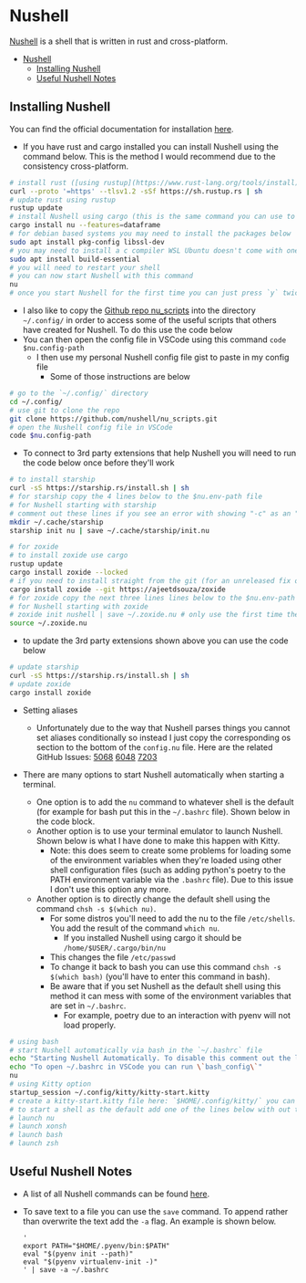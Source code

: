 # Nushell

[Nushell](https://www.nushell.sh/) is a shell that is written in rust and cross-platform.

- [Nushell](#nushell)
    - [Installing Nushell](#installing-nushell)
    - [Useful Nushell Notes](#useful-nushell-notes)

## Installing Nushell

You can find the official documentation for installation [here](https://www.nushell.sh/book/installation.html).

- If you have rust and cargo installed you can install Nushell using the command below. This is the method I would recommend due to the consistency cross-platform.

```sh
# install rust ([using rustup](https://www.rust-lang.org/tools/install))
curl --proto '=https' --tlsv1.2 -sSf https://sh.rustup.rs | sh
# update rust using rustup
rustup update
# install Nushell using cargo (this is the same command you can use to update Nushell)
cargo install nu --features=dataframe
# for debian based systems you may need to install the packages below
sudo apt install pkg-config libssl-dev
# you may need to install a c compiler WSL Ubuntu doesn't come with one (do this if you see an error saying "error: linker `cc` not found")
sudo apt install build-essential
# you will need to restart your shell
# you can now start Nushell with this command
nu
# once you start Nushell for the first time you can just press `y` twice to create the default Nushell config and env files
```

- I also like to copy the [Github repo nu_scripts](https://github.com/nushell/nu_scripts) into the directory `~/.config/` in order to access some of the useful scripts that others have created for Nushell. To do this use the code below
- You can then open the config file in VSCode using this command `code $nu.config-path`
    - I then use my personal Nushell config file gist to paste in my config file
        - Some of those instructions are below

```sh
# go to the `~/.config/` directory
cd ~/.config/
# use git to clone the repo 
git clone https://github.com/nushell/nu_scripts.git
# open the Nushell config file in VSCode
code $nu.config-path
```

- To connect to 3rd party extensions that help Nushell you will need to run the code below once before they'll work

```sh
# to install starship
curl -sS https://starship.rs/install.sh | sh
# for starship copy the 4 lines below to the $nu.env-path file
# for Nushell starting with starship
# comment out these lines if you see an error with showing "-c" as an "unknown flag" also remove the -c in the init.nu file
mkdir ~/.cache/starship
starship init nu | save ~/.cache/starship/init.nu

# for zoxide
# to install zoxide use cargo
rustup update
cargo install zoxide --locked
# if you need to install straight from the git (for an unreleased fix or feature) you can install it that way using the command below but you'll add some additional configurations to get it to work
cargo install zoxide --git https://ajeetdsouza/zoxide
# for zoxide copy the next three lines lines below to the $nu.env-path file
# for Nushell starting with zoxide
# zoxide init nushell | save ~/.zoxide.nu # only use the first time then comment out
source ~/.zoxide.nu
```

- to update the 3rd party extensions shown above you can use the code below

```sh
# update starship
curl -sS https://starship.rs/install.sh | sh
# update zoxide
cargo install zoxide
```

- Setting aliases
    - Unfortunately due to the way that Nushell parses things you cannot set aliases conditionally so instead I just copy the corresponding os section to the bottom of the `config.nu` file. Here are the related GitHub Issues: [5068](https://github.com/nushell/nushell/issues/5068) [6048](https://github.com/nushell/nushell/issues/6048) [7203](https://github.com/nushell/nushell/issues/7203)

- There are many options to start Nushell automatically when starting a terminal.
    - One option is to add the `nu` command to whatever shell is the default (for example for bash put this in the `~/.bashrc` file). Shown below in the code block.
    - Another option is to use your terminal emulator to launch Nushell. Shown below is what I have done to make this happen with Kitty.
        - Note: this does seem to create some problems for loading some of the environment variables when they're loaded using other shell configuration files (such as adding python's poetry to the PATH environment variable via the `.bashrc` file). Due to this issue I don't use this option any more.
    - Another option is to directly change the default shell using the command `chsh -s $(which nu)`.
        - For some distros you'll need to add the nu to the file `/etc/shells`. You add the result of the command `which nu`.
            - If you installed Nushell using cargo it should be `/home/$USER/.cargo/bin/nu`
        - This changes the file `/etc/passwd`
        - To change it back to bash you can use this command `chsh -s $(which bash)` (you'll have to enter this command in bash).
        - Be aware that if you set Nushell as the default shell using this method it can mess with some of the environment variables that are set in `~/.bashrc`.
            - For example, poetry due to an interaction with pyenv will not load properly.

```sh
# using bash
# start Nushell automatically via bash in the `~/.bashrc` file
echo "Starting Nushell Automatically. To disable this comment out the line containing 'nu' in ~/.bashrc."
echo "To open ~/.bashrc in VSCode you can run \`bash_config\`"
nu
# using Kitty option
startup_session ~/.config/kitty/kitty-start.kitty
# create a kitty-start.kitty file here: `$HOME/.config/kitty/` you can use the command: `touch /$HOME/.config/kitty/`
# to start a shell as the default add one of the lines below with out the "# " characters
# launch nu
# launch xonsh
# launch bash
# launch zsh
```

## Useful Nushell Notes

- A list of all Nushell commands can be found [here](https://www.nushell.sh/book/command_reference.html).
- To save text to a file you can use the `save` command. To append rather than overwrite the text add the `-a` flag. An example is shown below.

    ```nu
    '
    export PATH="$HOME/.pyenv/bin:$PATH"
    eval "$(pyenv init --path)"
    eval "$(pyenv virtualenv-init -)"
    ' | save -a ~/.bashrc
    ```
